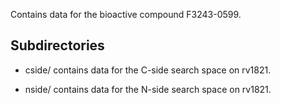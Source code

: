 Contains data for the bioactive compound F3243-0599.

## Subdirectories

- cside/ contains data for the C-side search space on rv1821.

- nside/ contains data for the N-side search space on rv1821.

